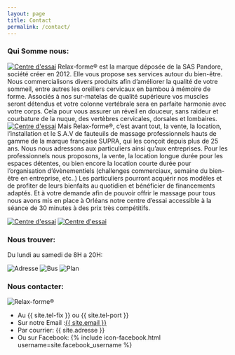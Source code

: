 ```yaml
---
layout: page
title: Contact
permalink: /contact/
---
```


<!-- En cours d'édition -->

<h3 class="contact-rubrique">Qui Somme nous:</h3>
<p>
  <a href="{{ site.baseurl }}/img/contact/2.jpg"><img src="{{ site.baseurl }}/img/contact/2.jpg" class="contact-img1" alt="Centre d'essai"/></a>
  Relax-forme®  est la marque déposée de la SAS Pandore, société créer en 2012. Elle vous propose ses services autour du bien-être. Nous commercialisons divers produits afin d’améliorer la qualité de votre sommeil, entre autres les oreillers cervicaux en bambou à mémoire de forme. Associés à nos sur-matelas de qualité supérieure vos muscles seront détendus et votre colonne vertébrale sera en parfaite harmonie avec votre corps. Cela pour vous assurer un réveil en douceur, sans raideur et courbature de la nuque, des vertèbres cervicales, dorsales et lombaires.
  <a href="{{ site.baseurl }}/img/contact/3.jpg"><img src="{{ site.baseurl }}/img/contact/3.jpg" class="contact-img2" alt="Centre d'essai"/></a>
  Mais Relax-forme®, c’est avant tout, la vente, la location, l’installation et le S.A.V de fauteuils de massage professionnels hauts de gamme de la marque française SUPRA, qui les conçoit depuis plus de 25 ans.
  Nous nous adressons aux particuliers ainsi qu’aux entreprises. Pour les professionnels nous proposons, la vente, la location longue durée pour les espaces détentes, ou bien encore la location courte durée pour l’organisation d’évènementiels (challenges commerciaux, semaine du bien-être en entreprise, etc..) 
  Les particuliers pourront acquérir nos modèles et de profiter de leurs bienfaits au quotidien et bénéficier de financements adaptés. Et à votre demande afin de pouvoir offrir le massage pour tous nous avons mis en place à Orléans notre centre d’essai accessible à la séance de 30 minutes à des prix très compétitifs.
</p>

<div>
  <a href="{{ site.baseurl }}/img/contact/4.jpg"><img src="{{ site.baseurl }}/img/contact/4.jpg" class="contact-img3" alt="Centre d'essai"/></a>
  <a href="{{ site.baseurl }}/img/contact/1.jpg"><img src="{{ site.baseurl }}/img/contact/1.jpg" class="contact-img3" alt="Centre d'essai"/></a>
</div>

<h3 class="contact-rubrique">Nous trouver:</h3>
<p class="contact-horaires">Du lundi au samedi de 8H a 20H:</p>
<img src="{{ site.baseurl }}/img/contact/9.png" class="contact-img9" alt="Adresse"/>
<img src="{{ site.baseurl }}/img/contact/7.png" class="contact-img7" alt="Bus"/>
<img src="{{ site.baseurl }}/img/contact/8.png" class="contact-img8" alt="Plan"/>

<h3 class="contact-rubrique">Nous contacter:</h3>
<div class="contact-flex">
    <div>
        <img src="{{ site.baseurl }}/img/contact/5.jpg" class="contact-img5" alt="Relax-forme®"/>
    </div>
    <div>
    	<ul>
		  <li>Au {{ site.tel-fix }} ou {{ site.tel-port }}</li>
 		  <li>Sur notre Email :<a href="mailto:{{ site.email }}">{{ site.email }}</a></li>
		  <li>Par courrier: {{ site.adresse }}</li>
		  <li>Ou sur Facebook: {% include icon-facebook.html username=site.facebook_username %}</li>
		</ul>
	</div>
</div>
